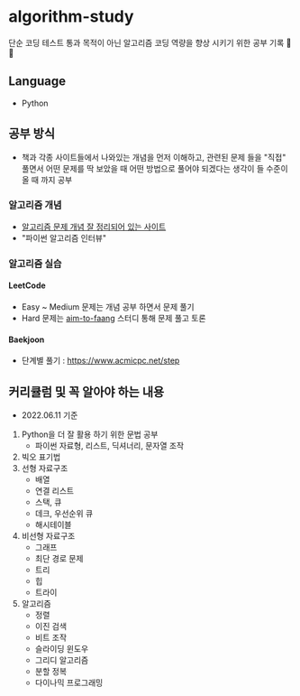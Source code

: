# algorithm-study
단순 코딩 테스트 통과 목적이 아닌 알고리즘 코딩 역량을 향상 시키기 위한 공부 기록 🤩💕

## Language 
- Python


## 공부 방식
- 책과 각종 사이트들에서 나와있는 개념을 먼저 이해하고, 관련된 문제 들을 "직접" 풀면서 어떤 문제를 딱 보았을 때 어떤 방법으로 풀어야 되겠다는 생각이 들 수준이 올 때 까지 공부


### 알고리즘 개념
- [알고리즘 문제 개념 잘 정리되어 있는 사이트](https://m.blog.naver.com/kks227)
- "파이썬 알고리즘 인터뷰"


### 알고리즘 실습
#### LeetCode
- Easy ~ Medium 문제는 개념 공부 하면서 문제 풀기
- Hard 문제는 [aim-to-faang](https://github.com/wool0826/aim-to-faang) 스터디 통해 문제 풀고 토론
#### Baekjoon
- 단계별 풀기 : https://www.acmicpc.net/step


## 커리큘럼 및 꼭 알아야 하는 내용 
- 2022.06.11 기준
1. Python을 더 잘 활용 하기 위한 문법 공부
   - 파이썬 자료형, 리스트, 딕셔너리, 문자열 조작
2. 빅오 표기법
3. 선형 자료구조 
   - 배열
   - 연결 리스트
   - 스택, 큐
   - 데크, 우선순위 큐
   - 해시테이블
4. 비선형 자료구조
   - 그래프
   - 최단 경로 문제
   - 트리 
   - 힙 
   - 트라이 
5. 알고리즘
   - 정렬 
   - 이진 검색
   - 비트 조작
   - 슬라이딩 윈도우 
   - 그리디 알고리즘 
   - 분할 정복
   - 다이나믹 프로그래밍